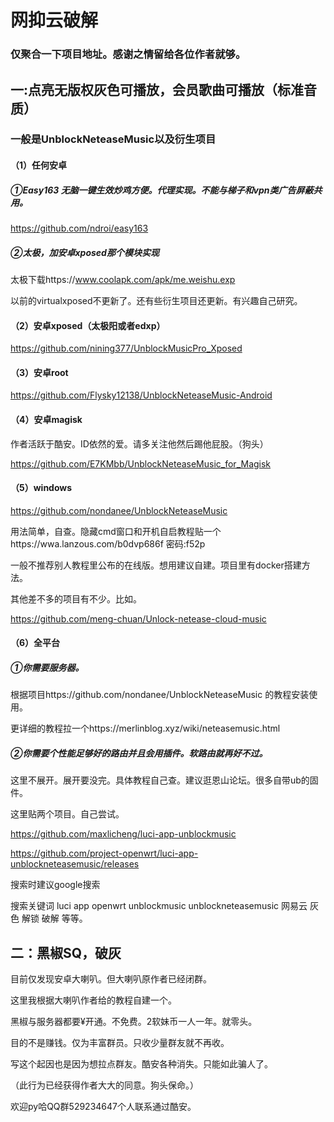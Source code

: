 
# 网抑云破解

### 仅聚合一下项目地址。感谢之情留给各位作者就够。

## 一:点亮无版权灰色可播放，会员歌曲可播放（标准音质）

### 一般是UnblockNeteaseMusic以及衍生项目

#### （1）任何安卓

##### ①Easy163 无脑一键生效炒鸡方便。代理实现。不能与梯子和vpn类广告屏蔽共用。

https://github.com/ndroi/easy163

##### ②太极，加安卓xposed那个模块实现

太极下载https://www.coolapk.com/apk/me.weishu.exp

以前的virtualxposed不更新了。还有些衍生项目还更新。有兴趣自己研究。

#### （2）安卓xposed（太极阳或者edxp）

https://github.com/nining377/UnblockMusicPro_Xposed

#### （3）安卓root

https://github.com/Flysky12138/UnblockNeteaseMusic-Android

#### （4）安卓magisk

作者活跃于酷安。ID依然的爱。请多关注他然后踢他屁股。（狗头）

https://github.com/E7KMbb/UnblockNeteaseMusic_for_Magisk




#### （5）windows

https://github.com/nondanee/UnblockNeteaseMusic

用法简单，自查。隐藏cmd窗口和开机自启教程贴一个https://wwa.lanzous.com/b0dvp686f 密码:f52p

一般不推荐别人教程里公布的在线版。想用建议自建。项目里有docker搭建方法。

其他差不多的项目有不少。比如。

https://github.com/meng-chuan/Unlock-netease-cloud-music


#### （6）全平台

##### ①你需要服务器。

根据项目https://github.com/nondanee/UnblockNeteaseMusic 的教程安装使用。

更详细的教程拉一个https://merlinblog.xyz/wiki/neteasemusic.html

##### ②你需要个性能足够好的路由并且会用插件。软路由就再好不过。

这里不展开。展开要没完。具体教程自己查。建议逛恩山论坛。很多自带ub的固件。

这里贴两个项目。自己尝试。

https://github.com/maxlicheng/luci-app-unblockmusic

https://github.com/project-openwrt/luci-app-unblockneteasemusic/releases

搜索时建议google搜索

搜索关键词 luci app openwrt unblockmusic unblockneteasemusic 网易云 灰色 解锁 破解 等等。




## 二：黑椒SQ，破灰

目前仅发现安卓大喇叭。但大喇叭原作者已经闭群。

这里我根据大喇叭作者给的教程自建一个。

黑椒与服务器都要¥开通。不免费。2软妹币一人一年。就零头。

目的不是赚钱。仅为丰富群员。只收少量群友就不再收。

写这个起因也是因为想拉点群友。酷安各种消失。只能如此骗人了。

（此行为已经获得作者大大的同意。狗头保命。）

欢迎py哈QQ群529234647个人联系通过酷安。


